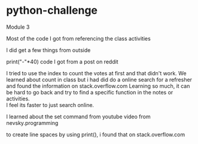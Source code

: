 # python-challenge
 Module 3

Most of the code I got from referencing the class activities

I did get a few things from outside

print("-"*40) code I got from a post on reddit

I tried to use the index to count the votes at first and that didn't work.   We learned about count in class
but i had did do a online search for a refresher and found the information on stack.overflow.com
Learning so much, it can be hard to go back and try to find a specific function in the notes or activities.  
I feel its faster to just search online.   

I learned about the set command from youtube video from nevsky.programming

to create line spaces by using print(), i found that on stack.overflow.com